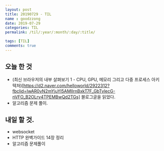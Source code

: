 ```yaml
---
layout: post
title: 20190729 - TIL
name : goodzzong
date: 2019-07-29
categories: TIL
permalink: /til/:year/:month/:day/:title/

tags: [TIL]
comments: true
---
```


## 오늘 한 것

- (최신 브라우저의 내부 살펴보기 1 - CPU, GPU, 메모리 그리고 다중 프로세스 아키텍처)[https://d2.naver.com/helloworld/2922312?fbclid=IwAR0vN2mYjuYl5AMIlrnBxkT7F_GbTvlecG-nVFO_B2OLrv4TPEMBwQd2TGs] 블로그글을 읽었다.
- 알고리즘 문제 풀이.
  
## 내일 할 것.

- websocket
- HTTP 완벽가이드 14장 정리  
- 알고리즘 문제풀이

